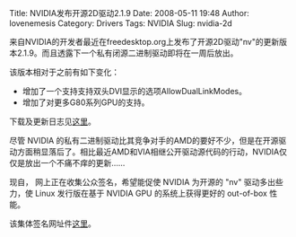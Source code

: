 Title: NVIDIA发布开源2D驱动2.1.9
Date: 2008-05-11 19:48
Author: lovenemesis
Category: Drivers
Tags: NVIDIA
Slug: nvidia-2d

来自NVIDIA的开发者最近在freedesktop.org上发布了开源2D驱动"nv"的更新版本2.1.9。而且透露下一个私有闭源二进制驱动即将在一周后放出。

该版本相对于之前有如下变化：

-   增加了一个支持支持双头DVI显示的选项AllowDualLinkModes。
-   增加了对更多G80系列GPU的支持。

下载及更新日志见[这里](http://lists.freedesktop.org/archives/xorg/2008-May/035289.html)。

尽管 NVIDIA
的私有二进制驱动比其竞争对手的AMD的要好不少，但是在开源驱动方面稍显落后了。相比最近AMD和VIA相继公开驱动源代码的行动，NVIDIA仅仅是放出一个不痛不痒的更新……

现自， 网上正在收集公众签名，希望能促使 NVIDIA 为开源的 "nv"
驱动多出些力，使 Linux 发行版在基于 NVIDIA GPU 的系统上获得更好的
out-of-box 性能。

该集体签名网址件[这里](http://www.petitiononline.com/nvfoss/)。
